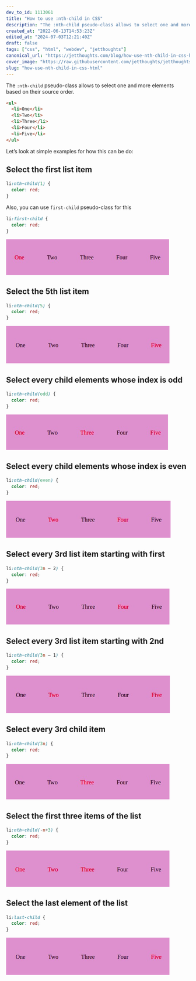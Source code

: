 ```yaml
---
dev_to_id: 1113061
title: "How to use :nth-child in CSS"
description: "The :nth-child pseudo-class allows to select one and more elements based on their source..."
created_at: "2022-06-13T14:53:23Z"
edited_at: "2024-07-03T12:21:40Z"
draft: false
tags: ["css", "html", "webdev", "jetthoughts"]
canonical_url: "https://jetthoughts.com/blog/how-use-nth-child-in-css-html/"
cover_image: "https://raw.githubusercontent.com/jetthoughts/jetthoughts.github.io/master/static/assets/img/blog/how-use-nth-child-in-css-html/cover.png"
slug: "how-use-nth-child-in-css-html"
---
```

The `:nth-child` pseudo-class allows to select one and more elements based on their source order.
```html
<ul>
  <li>One</li>
  <li>Two</li>
  <li>Three</li>
  <li>Four</li>
  <li>Five</li>
</ul>
```
Let’s look at simple examples for how this can be do:

## Select the first list item
```css
li:nth-child(1) {
  color: red;
}
```
Also, you can use `first-child` pseudo-class for this
```css
li:first-child {
  color: red;
}
```
![Image description](https://raw.githubusercontent.com/jetthoughts/jetthoughts.github.io/master/static/assets/img/blog/how-use-nth-child-in-css-html/file_0.png)

## Select the 5th list item
```css
li:nth-child(5) {
  color: red;
}
```
![Image description](https://raw.githubusercontent.com/jetthoughts/jetthoughts.github.io/master/static/assets/img/blog/how-use-nth-child-in-css-html/file_1.png)


## Select every child elements whose index is odd
```css
li:nth-child(odd) {
  color: red;
}
```
![Image description](https://raw.githubusercontent.com/jetthoughts/jetthoughts.github.io/master/static/assets/img/blog/how-use-nth-child-in-css-html/file_2.png)

## Select every child elements whose index is even
```css
li:nth-child(even) {
  color: red;
}
```
![Image description](https://raw.githubusercontent.com/jetthoughts/jetthoughts.github.io/master/static/assets/img/blog/how-use-nth-child-in-css-html/file_3.png)

## Select every 3rd list item starting with first
```css
li:nth-child(3n — 2) {
  color: red;
}
```
![Image description](https://raw.githubusercontent.com/jetthoughts/jetthoughts.github.io/master/static/assets/img/blog/how-use-nth-child-in-css-html/file_4.png)

## Select every 3rd list item starting with 2nd
```css
li:nth-child(3n — 1) {
  color: red;
}
```
![Image description](https://raw.githubusercontent.com/jetthoughts/jetthoughts.github.io/master/static/assets/img/blog/how-use-nth-child-in-css-html/file_5.png)
  
## Select every 3rd child item
```css
li:nth-child(3n) {
  color: red;
}
```
![Image description](https://raw.githubusercontent.com/jetthoughts/jetthoughts.github.io/master/static/assets/img/blog/how-use-nth-child-in-css-html/file_6.png)

## Select the first three items of the list
```css
li:nth-child(-n+3) {
  color: red;
}
```
![Image description](https://raw.githubusercontent.com/jetthoughts/jetthoughts.github.io/master/static/assets/img/blog/how-use-nth-child-in-css-html/file_7.png)
      
## Select the last element of the list
```css
li:last-child {
  color: red;
}
```
![Image description](https://raw.githubusercontent.com/jetthoughts/jetthoughts.github.io/master/static/assets/img/blog/how-use-nth-child-in-css-html/file_8.png)
 